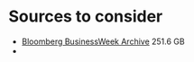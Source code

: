 # Sources to consider

- [Bloomberg BusinessWeek Archive](https://archive.org/details/pub_business-week) 251.6  GB
- 